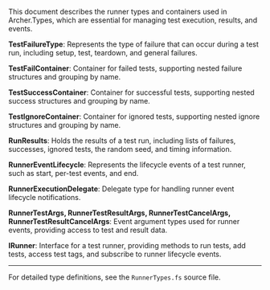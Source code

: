 <!-- (dl
(section-meta
    (title Archer.Types Runner Types)
)
) -->

This document describes the runner types and containers used in Archer.Types, which are essential for managing test execution, results, and events.

<!-- (dl (# TestFailureType)) -->
**TestFailureType**: Represents the type of failure that can occur during a test run, including setup, test, teardown, and general failures.

<!-- (dl (# TestFailContainer)) -->
**TestFailContainer**: Container for failed tests, supporting nested failure structures and grouping by name.

<!-- (dl (# TestSuccessContainer)) -->
**TestSuccessContainer**: Container for successful tests, supporting nested success structures and grouping by name.

<!-- (dl (# TestIgnoreContainer)) -->
**TestIgnoreContainer**: Container for ignored tests, supporting nested ignore structures and grouping by name.

<!-- (dl (# RunResults)) -->
**RunResults**: Holds the results of a test run, including lists of failures, successes, ignored tests, the random seed, and timing information.

<!-- (dl (# RunnerEventLifecycle)) -->
**RunnerEventLifecycle**: Represents the lifecycle events of a test runner, such as start, per-test events, and end.

<!-- (dl (# RunnerExecutionDelegate)) -->
**RunnerExecutionDelegate**: Delegate type for handling runner event lifecycle notifications.

<!-- (dl (# RunnerTestArgs, RunnerTestResultArgs, RunnerTestCancelArgs, RunnerTestResultCancelArgs)) -->
**RunnerTestArgs, RunnerTestResultArgs, RunnerTestCancelArgs, RunnerTestResultCancelArgs**: Event argument types used for runner events, providing access to test and result data.

<!-- (dl (# IRunner)) -->
**IRunner**: Interface for a test runner, providing methods to run tests, add tests, access test tags, and subscribe to runner lifecycle events.

---
For detailed type definitions, see the `RunnerTypes.fs` source file.
